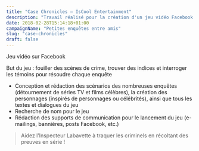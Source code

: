 ```yaml
---
title: "Case Chronicles – IsCool Entertainment"
description: "Travail réalisé pour la création d'un jeu vidéo Facebook intitulé « Case Chronicles »"
date: 2018-02-28T15:14:18+01:00
campaignName: "Petites enquêtes entre amis"
slug: "case-chronicles"
draft: false
---
```


Jeu vidéo sur Facebook

But du jeu : fouiller des scènes de crime, trouver des indices et interroger les témoins pour résoudre chaque enquête

- Conception et rédaction des scénarios des nombreuses enquêtes (détournement de séries TV et films célèbres), la création des personnages (inspirés de personnages ou célébrités), ainsi que tous les textes et dialogues du jeu
- Recherche de nom pour le jeu
- Rédaction des supports de communication pour le lancement du jeu (e-mailings, bannières, posts Facebook, etc.)

> Aidez l’Inspecteur Labavette à traquer les criminels en récoltant des preuves en série !
